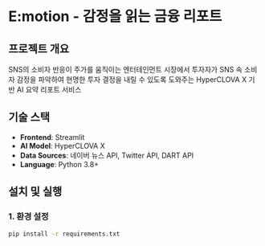 # E:motion - 감정을 읽는 금융 리포트

## 프로젝트 개요
SNS의 소비자 반응이 주가를 움직이는 엔터테인먼트 시장에서 투자자가 SNS 속 소비자 감정을 파악하여 현명한 투자 결정을 내릴 수 있도록 도와주는 HyperCLOVA X 기반 AI 요약 리포트 서비스

## 기술 스택
- **Frontend**: Streamlit
- **AI Model**: HyperCLOVA X
- **Data Sources**: 네이버 뉴스 API, Twitter API, DART API
- **Language**: Python 3.8+

## 설치 및 실행

### 1. 환경 설정
```bash
pip install -r requirements.txt